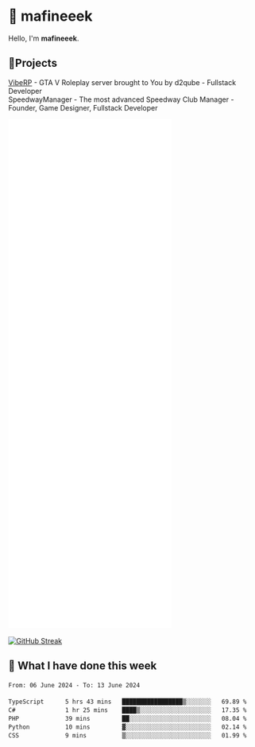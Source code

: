 # 👋 mafineeek
Hello, I'm **mafineeek**.

## 📝Projects

[VibeRP](https://v-rp.pl) - GTA V Roleplay server brought to You by d2qube - Fullstack Developer<br/>
SpeedwayManager - The most advanced Speedway Club Manager - Founder, Game Designer, Fullstack Developer


![](./github-metrics.svg)

[![GitHub Streak](https://streak-stats.demolab.com/?user=mafineeek)](https://git.io/streak-stats)

## 📰 What I have done this week
<!--START_SECTION:waka-->

```txt
From: 06 June 2024 - To: 13 June 2024

TypeScript      5 hrs 43 mins   █████████████████▒░░░░░░░   69.89 %
C#              1 hr 25 mins    ████▒░░░░░░░░░░░░░░░░░░░░   17.35 %
PHP             39 mins         ██░░░░░░░░░░░░░░░░░░░░░░░   08.04 %
Python          10 mins         ▓░░░░░░░░░░░░░░░░░░░░░░░░   02.14 %
CSS             9 mins          ▒░░░░░░░░░░░░░░░░░░░░░░░░   01.99 %
```

<!--END_SECTION:waka-->

